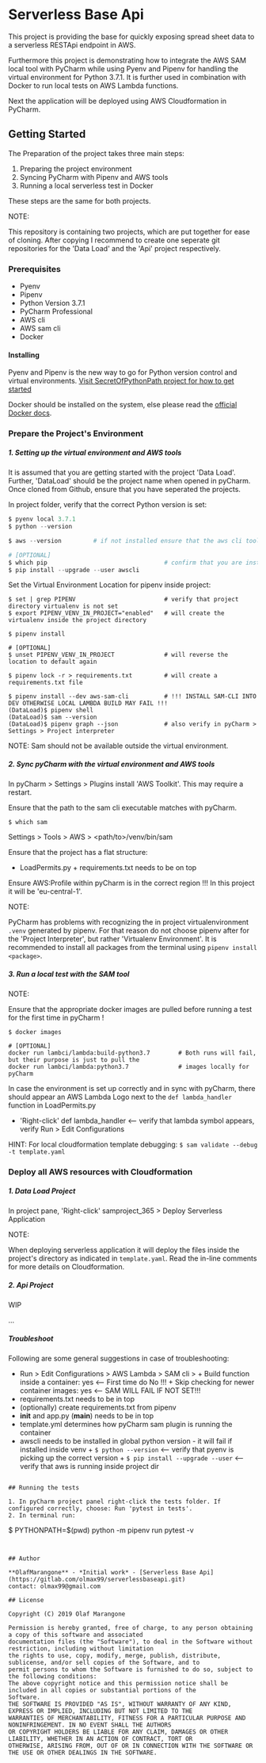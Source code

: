 # Serverless Base Api

This project is providing the base for quickly exposing spread sheet data to a 
serverless RESTApi endpoint in AWS.

Furthermore this project is demonstrating how to integrate the AWS SAM local tool 
with PyCharm while using Pyenv and Pipenv for handling the virtual environment for
Python 3.7.1. It is further used in combination with Docker to run local tests on
AWS Lambda functions.

Next the application will be deployed using AWS Cloudformation in PyCharm.

## Getting Started

The Preparation of the project takes three main steps:

1. Preparing the project environment
2. Syncing PyCharm with Pipenv and AWS tools
3. Running a local serverless test in Docker

These steps are the same for both projects.

NOTE:

This repository is containing two projects, which are put together for ease 
of cloning. After copying I recommend to create one seperate git repositories for
the 'Data Load' and the 'Api' project respectively.

### Prerequisites
 
+ Pyenv
+ Pipenv
+ Python Version 3.7.1
+ PyCharm Professional
+ AWS cli
+ AWS sam cli
+ Docker 

#### Installing
Pyenv and Pipenv is the new way to go for Python version control and virtual environments.
[Visit SecretOfPythonPath project for how to get started](https://github.com/olmax99/secretofpythonpath) 

Docker should be installed on the system, else please read the [official Docker docs](https://docs.docker.com/).

### Prepare the Project's Environment
##### 1. Setting up the virtual environment and AWS tools
It is assumed that you are getting started with the project 'Data Load'. Further, 'DataLoad' should be the project
name when opened in pyCharm. Once cloned from Github, ensure that you have seperated the projects.

In project folder, verify that the correct Python version is set:

```python
$ pyenv local 3.7.1
$ python --version

$ aws --version         # if not installed ensure that the aws cli tool is installed in the global pyenv Python version

# [OPTIONAL]
$ which pip                                 # confirm that you are installing into global version
$ pip install --upgrade --user awscli
```

Set the Virtual Environment Location for pipenv inside project:
```
$ set | grep PIPENV                         # verify that project directory virtualenv is not set
$ export PIPENV_VENV_IN_PROJECT="enabled"   # will create the virtualenv inside the project directory
                                                    
$ pipenv install

# [OPTIONAL]
$ unset PIPENV_VENV_IN_PROJECT              # will reverse the location to default again
                                                    
$ pipenv lock -r > requirements.txt         # will create a requirements.txt file
```

```
$ pipenv install --dev aws-sam-cli          # !!! INSTALL SAM-CLI INTO DEV OTHERWISE LOCAL LAMBDA BUILD MAY FAIL !!!
(DataLoad)$ pipenv shell
(DataLoad)$ sam --version
(DataLoad)$ pipenv graph --json             # also verify in pyCharm > Settings > Project interpreter
```

NOTE: Sam should not be available outside the virtual environment.

##### 2. Sync pyCharm with the virtual environment and AWS tools

In pyCharm > Settings > Plugins install 'AWS Toolkit'. This may require a restart.

Ensure that the path to the sam cli executable matches with pyCharm.
```
$ which sam
```
Settings > Tools > AWS > <path/to>/venv/bin/sam
    
Ensure that the project has a flat structure:
- LoadPermits.py + requirements.txt needs to be on top

Ensure AWS:Profile within pyCharm is in the correct region !!! In this project it will be 'eu-central-1'.

NOTE:

PyCharm has problems with recognizing the in project virtualenvironment `.venv` generated by pipenv. For that 
reason do not choose pipenv after for the 'Project Interpreter', but rather 'Virtualenv Environment'. It is 
recommended to install all packages from the terminal using `pipenv install <package>`.

##### 3. Run a local test with the SAM tool

NOTE:

Ensure that the appropriate docker images are pulled before running a test for the first time in pyCharm !

```
$ docker images

# [OPTIONAL]
docker run lambci/lambda:build-python3.7        # Both runs will fail, but their purpose is just to pull the
docker run lambci/lambda:python3.7              # images locally for pyCharm
```

In case the environment is set up correctly and in sync with pyCharm, there should appear an AWS Lambda Logo
next to the `def lambda_handler` function in LoadPermits.py

- 'Right-click' def lambda_handler      <-- verify that lambda symbol appears, verify Run > Edit Configurations

HINT:   For local cloudformation template debugging: `$ sam validate --debug -t template.yaml`


### Deploy all AWS resources with Cloudformation
##### 1. Data Load Project

In project pane, 'Right-click' samproject_365 > Deploy Serverless Application
    
NOTE:

When deploying serverless application it will deploy the files inside the project's directory as indicated in 
`template.yaml`. Read the in-line comments for more details on Cloudformation.


##### 2. Api Project

WIP

...


##### Troubleshoot
Following are some general suggestions in case of troubleshooting:

- Run > Edit Configurations > AWS Lambda > SAM cli >
        + Build function inside a container:            yes             <-- First time do No !!!
        + Skip checking for newer container images:     yes             <-- SAM WILL FAIL IF NOT SET!!!              
- requirements.txt needs to be in top
- (optionally) create requirements.txt from pipenv
- __init__ and app.py (__main__) needs to be in top
- template.yml determines how pyCharm sam plugin is running the container
- awscli needs to be installed in global python version - it will fail if installed inside venv
        + `$ python --version`                  <-- verify that pyenv is picking up the correct version
        + `$ pip install --upgrade --user`      <-- verify that aws is running inside project dir
```

## Running the tests

1. In pyCharm project panel right-click the tests folder. If configured correctly, choose: Run 'pytest in tests'.
2. In terminal run: 
```
$ PYTHONPATH=$(pwd) python -m pipenv run pytest -v
```


## Author

**OlafMarangone** - *Initial work* - [Serverless Base Api](https://gitlab.com/olmax99/serverlessbaseapi.git)  
contact: olmax99@gmail.com

## License
 
Copyright (C) 2019 Olaf Marangone

Permission is hereby granted, free of charge, to any person obtaining a copy of this software and associated 
documentation files (the "Software"), to deal in the Software without restriction, including without limitation
the rights to use, copy, modify, merge, publish, distribute, sublicense, and/or sell copies of the Software, and to
permit persons to whom the Software is furnished to do so, subject to the following conditions:
The above copyright notice and this permission notice shall be included in all copies or substantial portions of the
Software.  
THE SOFTWARE IS PROVIDED "AS IS", WITHOUT WARRANTY OF ANY KIND, EXPRESS OR IMPLIED, INCLUDING BUT NOT LIMITED TO THE 
WARRANTIES OF MERCHANTABILITY, FITNESS FOR A PARTICULAR PURPOSE AND NONINFRINGEMENT. IN NO EVENT SHALL THE AUTHORS 
OR COPYRIGHT HOLDERS BE LIABLE FOR ANY CLAIM, DAMAGES OR OTHER LIABILITY, WHETHER IN AN ACTION OF CONTRACT, TORT OR 
OTHERWISE, ARISING FROM, OUT OF OR IN CONNECTION WITH THE SOFTWARE OR THE USE OR OTHER DEALINGS IN THE SOFTWARE.
